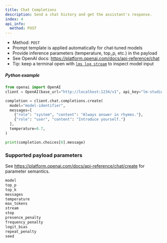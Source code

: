 ```yaml
---
title: Chat Completions
description: Send a chat history and get the assistant's response.
index: 4
api_info:
  method: POST
---
```


- Method: `POST`
- Prompt template is applied automatically for chat‑tuned models
- Provide inference parameters (temperature, top_p, etc.) in the payload
- See OpenAI docs: https://platform.openai.com/docs/api-reference/chat
- Tip: keep a terminal open with [`lms log stream`](/docs/cli/log-stream) to inspect model input

##### Python example

```python
from openai import OpenAI
client = OpenAI(base_url="http://localhost:1234/v1", api_key="lm-studio")

completion = client.chat.completions.create(
  model="model-identifier",
  messages=[
    {"role": "system", "content": "Always answer in rhymes."},
    {"role": "user", "content": "Introduce yourself."}
  ],
  temperature=0.7,
)

print(completion.choices[0].message)
```

### Supported payload parameters

See https://platform.openai.com/docs/api-reference/chat/create for parameter semantics.

```py
model
top_p
top_k
messages
temperature
max_tokens
stream
stop
presence_penalty
frequency_penalty
logit_bias
repeat_penalty
seed
```
